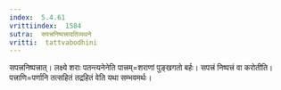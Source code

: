 ```yaml
---
index:  5.4.61
vrittiindex:  1584
sutra:  सपत्त्रनिष्पत्त्रादतिव्यथने
vritti:  tattvabodhini 
---
```


सपत्त्रनिष्पत्त्रात्। लक्ष्ये शराः पतन्त्यनेनेति पात्त्रम्=शराणां पुङ्खगतो बर्हः। सपत्त्रं निष्पत्त्रं वा करोतीति। पत्त्राणि=पर्णानि तत्सहितं तद्रहितं वेति यथा सम्भवमर्थः।

